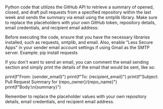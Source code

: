 Python code that utilizes the GitHub API to retrieve a summary of opened, closed, and draft pull requests from a specified repository within the last week and sends the summary via email using the smtplib library.
Make sure to replace the placeholders with your own GitHub token, repository details, email credentials, and recipient email address:

Before executing the code, ensure that you have the necessary libraries installed, such as requests, smtplib, and email. Also, enable "Less Secure Apps" in your sender email account settings if using Gmail as the SMTP server.
Example: pip install requests

If you don't want to send an email, you can comment the email sending section and simply print the details of the email that would be sent, like so:

print(f"From: {sender_email}")
print(f"To: {recipient_email}")
print(f"Subject: Pull Request Summary for {repo_owner}/{repo_name}")
print(f"Body:\n{summary}")

Remember to replace the placeholder values with your own repository details, email credentials, and recipient email address.
